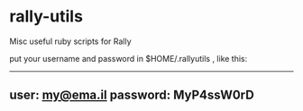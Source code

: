 rally-utils
===========

Misc useful ruby scripts for Rally

put your username and password in $HOME/.rallyutils , like this:

-----
user: my@ema.il
password: MyP4ssW0rD 
-----
